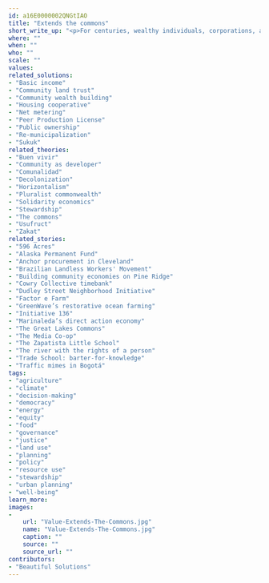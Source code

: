 ```yaml
---
id: a16E0000002QNGtIAO
title: "Extends the commons"
short_write_up: "<p>For centuries, wealthy individuals, corporations, and the state have sought to enclose and privatize commonly held resources, particularly those belonging to indigenous and agrarian societies that understand our relationship to the commons as one of stewardship rather than ownership. These communities have resisted such encroachments, fighting not just to defend common control of land, housing, healthcare, human knowledge, and other vital spheres that shape our daily lives, but to extend those commons. Today’s efforts to defend and extend the commons are helping us all to rediscover relationships rooted in cooperation, solidarity and stewardship, rather than competition, egotism and exploitation.</p>"
where: ""
when: ""
who: ""
scale: ""
values:
related_solutions:
- "Basic income"
- "Community land trust"
- "Community wealth building"
- "Housing cooperative"
- "Net metering"
- "Peer Production License"
- "Public ownership"
- "Re-municipalization"
- "Sukuk"
related_theories:
- "Buen vivir"
- "Community as developer"
- "Comunalidad"
- "Decolonization"
- "Horizontalism"
- "Pluralist commonwealth"
- "Solidarity economics"
- "Stewardship"
- "The commons"
- "Usufruct"
- "Zakat"
related_stories:
- "596 Acres"
- "Alaska Permanent Fund"
- "Anchor procurement in Cleveland"
- "Brazilian Landless Workers' Movement"
- "Building community economies on Pine Ridge"
- "Cowry Collective timebank"
- "Dudley Street Neighborhood Initiative"
- "Factor e Farm"
- "GreenWave’s restorative ocean farming"
- "Initiative 136"
- "Marinaleda’s direct action economy"
- "The Great Lakes Commons"
- "The Media Co-op"
- "The Zapatista Little School"
- "The river with the rights of a person"
- "Trade School: barter-for-knowledge"
- "Traffic mimes in Bogotá"
tags:
- "agriculture"
- "climate"
- "decision-making"
- "democracy"
- "energy"
- "equity"
- "food"
- "governance"
- "justice"
- "land use"
- "planning"
- "policy"
- "resource use"
- "stewardship"
- "urban planning"
- "well-being"
learn_more:
images:
-
    url: "Value-Extends-The-Commons.jpg"
    name: "Value-Extends-The-Commons.jpg"
    caption: ""
    source: ""
    source_url: ""
contributors:
- "Beautiful Solutions"
---
```

